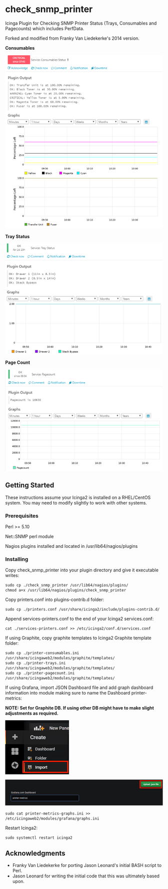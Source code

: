 # check_snmp_printer
Icinga Plugin for Checking SNMP Printer Status (Trays, Consumables and Pagecounts) which includes PerfData.

Forked and modified from Franky Van Liedekerke's 2014 version.

**Consumables**

![](img/ConsumableCriticalGraph.png)

**Tray Status**

![](img/TrayStatusGraph.png)

**Page Count**

![](img/PagecountGraph.png)

## Getting Started

These instructions assume your Icinga2 is installed on a RHEL/CentOS system.  You may need to modify slightly to work with other systems.

### Prerequisites

Perl >= 5.10

Net::SNMP perl module

Nagios plugins installed and located in /usr/lib64/nagios/plugins


### Installing

Copy check_snmp_printer into your plugin directory and give it executable writes:

```
sudo cp ./check_snmp_printer /usr/lib64/nagios/plugins/
chmod a+x /usr/lib64/nagios/plugins/check_snmp_printer
```

Copy printers.conf into plugins-contrib.d folder:

```
sudo cp ./printers.conf /usr/share/icinga2/include/plugins-contrib.d/
```
Append services-printers.conf to the end of your Icinga2 services.conf:

```
cat ./services-printers.conf >> /etc/icinga2/conf.d/services.conf
```

If using Graphite, copy graphite templates to Icinga2 Graphite template folder:

```
sudo cp ./printer-consumables.ini /usr/share/icingaweb2/modules/graphite/templates/
sudo cp ./printer-trays.ini /usr/share/icingaweb2/modules/graphite/templates/
sudo cp ./printer-pagecount.ini /usr/share/icingaweb2/modules/graphite/templates/
```

If using Grafana, import JSON Dashboard file and add graph dashboard information into module making sure to name the Dashboard printer-metrics:

**NOTE: Set for Graphite DB.  If using other DB might have to make slight adjustments as required.**

![](img/GrafanaDashboardImport.png)

![](img/GrafanaLoadJSON.png)

```
sudo cat printer-metrics-graphs.ini >> /etc/icingaweb2/modules/grafana/graphs.ini
```

Restart Icinga2:

```
sudo systemctl restart icinga2
```

## Acknowledgments

* Franky Van Liedekerke for porting Jason Leonard's initial BASH script to Perl.
* Jason Leonard for writing the initial code that this was ultimately based upon.
